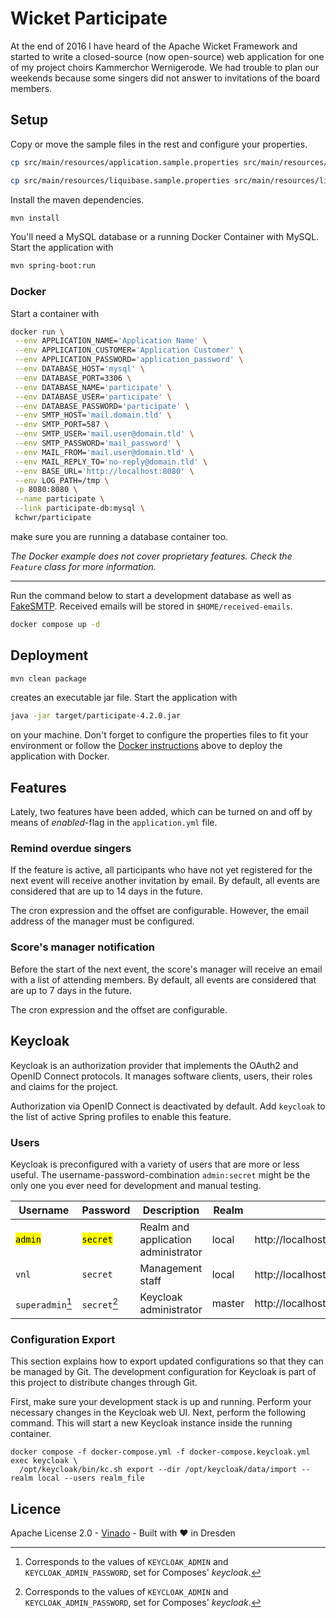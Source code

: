 # Wicket Participate

At the end of 2016 I have heard of the Apache Wicket Framework and started to write a closed-source (now open-source)
web application for one of my project choirs Kammerchor Wernigerode. We had trouble to plan our weekends because some
singers did not answer to invitations of the board members.

## Setup

Copy or move the sample files in the rest and configure your properties.

```bash
cp src/main/resources/application.sample.properties src/main/resources/application.properties

cp src/main/resources/liquibase.sample.properties src/main/resources/liquibase.properties
```

Install the maven dependencies.

```bash
mvn install
```

You'll need a MySQL database or a running Docker Container with MySQL. Start the application with

```bash
mvn spring-boot:run
```

### Docker

Start a container with
```bash
docker run \
 --env APPLICATION_NAME='Application Name' \
 --env APPLICATION_CUSTOMER='Application Customer' \
 --env APPLICATION_PASSWORD='application_password' \
 --env DATABASE_HOST='mysql' \
 --env DATABASE_PORT=3306 \
 --env DATABASE_NAME='participate' \
 --env DATABASE_USER='participate' \
 --env DATABASE_PASSWORD='participate' \
 --env SMTP_HOST='mail.domain.tld' \
 --env SMTP_PORT=587 \
 --env SMTP_USER='mail.user@domain.tld' \
 --env SMTP_PASSWORD='mail_password' \
 --env MAIL_FROM='mail.user@domain.tld' \
 --env MAIL_REPLY_TO='no-reply@domain.tld' \
 --env BASE_URL='http://localhost:8080' \
 --env LOG_PATH=/tmp \
 -p 8080:8080 \
 --name participate \
 --link participate-db:mysql \
 kchwr/participate
```
make sure you are running a database container too.

*The Docker example does not cover proprietary features. Check the `Feature` class for more information.*

---

Run the command below to start a development database as well as [FakeSMTP](https://github.com/Nilhcem/FakeSMTP).
Received emails will be stored in `$HOME/received-emails`.

```bash
docker compose up -d
```

## Deployment

```bash
mvn clean package
```
creates an executable jar file. Start the application with

```bash
java -jar target/participate-4.2.0.jar
```

on your machine. Don't forget to configure the properties files to fit your environment or follow the
[Docker instructions](#docker) above to deploy the application with Docker.

## Features

Lately, two features have been added, which can be turned on and off by means of *enabled*-flag in the `application.yml`
file.

### Remind overdue singers

If the feature is active, all participants who have not yet registered for the next event will receive another
invitation by email. By default, all events are considered that are up to 14 days in the future.

The cron expression and the offset are configurable. However, the email address of the manager must be configured.

### Score's manager notification

Before the start of the next event, the score's manager will receive an email with a list of attending members. By default,
all events are considered that are up to 7 days in the future.

The cron expression and the offset are configurable.


## Keycloak

Keycloak is an authorization provider that implements the OAuth2 and OpenID Connect protocols. It manages software
clients, users, their roles and claims for the project.

Authorization via OpenID Connect is deactivated by default. Add `keycloak` to the list of active Spring profiles to
enable this feature.

### Users

Keycloak is preconfigured with a variety of users that are more or less useful. The username-password-combination
`admin:secret` might be the only one you ever need for development and manual testing.

| Username             | Password              | Description                         | Realm  | URL                                         |
|----------------------|-----------------------|-------------------------------------|--------|---------------------------------------------|
| <mark>`admin`</mark> | <mark>`secret`</mark> | Realm and application administrator | local  | http://localhost:8180/admin/local/console/  |
| `vnl`                | `secret`              | Management staff                    | local  | http://localhost:8180/admin/local/console/  |
| `superadmin`[^1]     | `secret`[^1]          | Keycloak administrator              | master | http://localhost:8180/admin/master/console/ |

[^1]: Corresponds to the values of `KEYCLOAK_ADMIN` and `KEYCLOAK_ADMIN_PASSWORD`, set for Composes' _keycloak_.

### Configuration Export

This section explains how to export updated configurations so that they can be managed by Git. The development
configuration for Keycloak is part of this project to distribute changes through Git.

First, make sure your development stack is up and running. Perform your necessary changes in the Keycloak web UI. Next,
perform the following command. This will start a new Keycloak instance inside the running container.

```shell
docker compose -f docker-compose.yml -f docker-compose.keycloak.yml exec keycloak \
  /opt/keycloak/bin/kc.sh export --dir /opt/keycloak/data/import --realm local --users realm_file
```


## Licence
Apache License 2.0 - [Vinado](https://vinado.de) - Built with :heart: in Dresden
